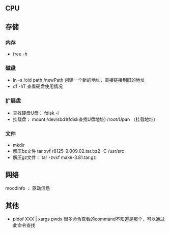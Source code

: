 ## CPU 

## 存储
### 内存
* free -h

### 磁盘
* ln -s /old path /newPath 创建一个新的地址，直接链接到旧的地址
* df -hT 查看硬盘使用情况

### 扩展盘
* 查找硬盘U盘： fdisk -l
* 挂载盘： mount  /dev/sbd1(fdisk查找U盘地址) /root/Upan （挂载地址）

### 文件
* mkdir
* 解压bz文件 tar xvf r8125-9.009.02.tar.bz2  -C /usr/src
* 解压gz文件： tar -zvxf make-3.81.tar.gz

## 网络
moodinfo ： 驱动信息



## 其他
* pidof XXX | xargs pwdx 很多命令查看的command不知道是那个，可以通过此命令查找
